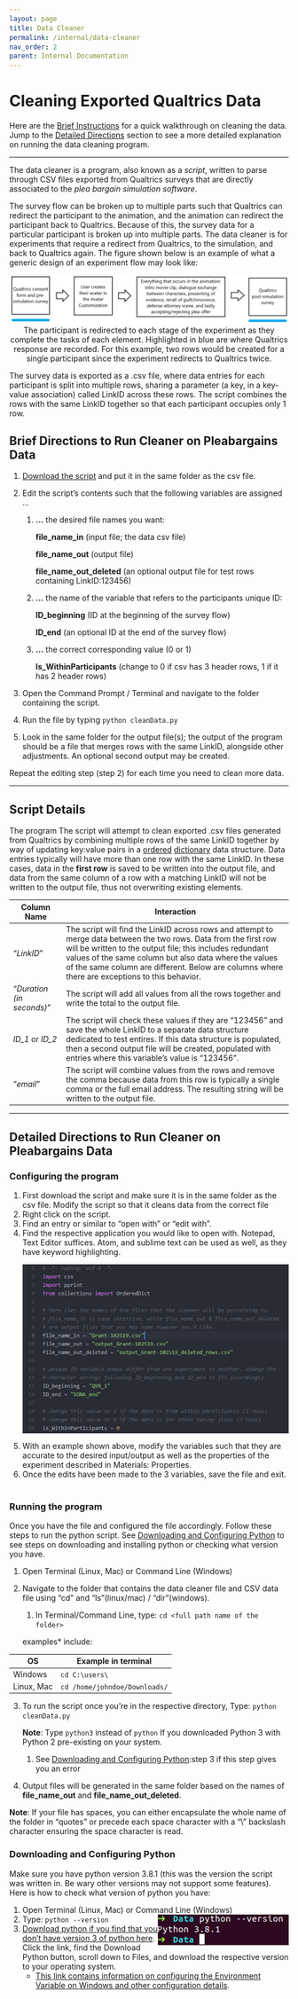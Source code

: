 ```yaml
---
layout: page
title: Data Cleaner
permalink: /internal/data-cleaner
nav_order: 2
parent: Internal Documentation
---
```

# Cleaning Exported Qualtrics Data

Here are the [Brief Instructions](#brief-directions-to-run-cleaner-on-pleabargains-data) for a quick walkthrough on cleaning the data. Jump to the [Detailed Directions](#detailed-directions-to-run-cleaner-on-pleabargains-data) section to see a more detailed explanation on running the data cleaning program.

***

The data cleaner is a program, also known as a *script*, written to parse through CSV files exported from Qualtrics surveys that are directly associated to the *plea bargain simulation software*.

The survey flow can be broken up to multiple parts such that Qualtrics can redirect the participant to the animation, and the animation can redirect the participant back to Qualtrics. Because of this, the survey data for a particular participant is broken up into multiple parts. The data cleaner is for experiments that require a redirect from Qualtrics, to the simulation, and back to Qualtrics again. The figure shown below is an example of what a generic design of an experiment flow may look like:

<p align="center">
    <img src="/img/data_cleaner/data_cleaner1.png" align="center" alt="diagram of the experiment flow. Qualtrics entities are highlighted as blue">
    <caption style="caption-side:bottom">The participant is redirected to each stage of the experiment as they complete the tasks of each element. Highlighted in blue are where Qualtrics response are recorded. For this example, two rows would be created for a single participant since the experiment redirects to Qualtrics twice.</caption>
</p>

The survey data is exported as a .csv file, where data entries for each participant is split into multiple rows, sharing a parameter (a key, in a key-value association) called LinkID across these rows. The script combines the rows with the same LinkID together so that each participant occupies only 1 row.


## Brief Directions to Run Cleaner on Pleabargains Data

1.  [Download the script](https://github.com/Plea-Justice/scripts/tree/main/clean-data) and put it in the same folder as the csv file.
2.  Edit the script’s contents such that the following variables are assigned ...
    1.  **...** the desired file names you want:

         **file_name_in** (input file; the data csv file)

         **file_name_out** (output file)

         **file_name_out_deleted** (an optional output file for test rows containing LinkID:123456)

    2.  **...** the name of the variable that refers to the participants unique ID:

         **ID_beginning** (ID at the beginning of the survey flow)

         **ID_end** (an optional ID at the end of the survey flow)

    3.  **...** the correct corresponding value (0 or 1)

         <b>Is_WithinParticipants</b> (change to 0 if csv has 3 header rows, 1 if it has 2 header rows)

3.  Open the Command Prompt / Terminal and navigate to the folder containing the script.
4.  Run the file by typing `python cleanData.py`
5.  Look in the same folder for the output file(s); the output of the program should be a file that merges rows with the same LinkID, alongside other adjustments. An optional second output may be created.

Repeat the editing step (step 2) for each time you need to clean more data.

***

## Script Details

The program The script will attempt to clean exported .csv files generated from Qualtrics by combining multiple rows of the same LinkID together by way of updating key:value pairs in a [ordered](ordered-objects) [dictionary](python-dictionaries) data structure. Data entries typically will have more than one row with the same LinkID. In these cases, data in the **first row** is saved to be written into the output file, and data from the same column of a row with a matching LinkID will not be written to the output file, thus not overwriting existing elements.

| Column Name | Interaction |
| ----- | ----- |
| “*LinkID*” | The script will find the LinkID across rows and attempt to merge data between the two rows. Data from the first row will be written to the output file; this includes redundant values of the same column but also data where the values of the same column are different. Below are columns where there are exceptions to this behavior. |
| “*Duration (in seconds)*” | The script will add all values from all the rows together and write the total to the output file. |
| *ID_1* or *ID_2* | The script will check these values if they are “123456” and save the whole LinkID to a separate data structure dedicated to test entires. If this data structure is populated, then a second output file will be created, populated with entries where this variable’s value is “123456”. |
| “*email*” | The script will combine values from the rows and remove the comma because data from this row is typically a single comma or the full email address. The resulting string will be written to the output file. |

***

## Detailed Directions to Run Cleaner on Pleabargains Data

### Configuring the program

1.  First download the script and make sure it is in the same folder as the csv file.
    Modify the script so that it cleans data from the correct file
2.  Right click on the script.
3.  Find an entry or similar to “open with” or “edit with”.
4.  Find the respective application you would like to open with. Notepad, Text Editor suffices. Atom, and sublime text can be used as well, as they have keyword highlighting.
    <p align="center">
        <img src="/img/data_cleaner/data_cleaner2.png" align="center" alt="written declarations of variables in the program">
    </p>
5.  With an example shown above, modify the variables such that they are accurate to the desired input/output as well as the properties of the experiment described in Materials: Properties.
6.  Once the edits have been made to the 3 variables, save the file and exit.  


### Running the program

Once you have the file and configured the file accordingly. Follow these steps to run the python script. See [Downloading and Configuring Python](#downloading-and-configuring-python) to see steps on downloading and installing python or checking what version you have.

1.  Open Terminal (Linux, Mac) or Command Line (Windows)
2.  Navigate to the folder that contains the data cleaner file and CSV data file using “cd” and “ls”(linux/mac) / “dir”(windows).
    1.  In Terminal/Command Line, type: `cd <full path name of the folder>`

    examples* include:

| OS | Example in terminal |
| ----- | ----- |
| Windows | `cd C:\users\` |
| Linux, Mac | `cd /home/johndoe/Downloads/` |

3.  To run the script once you’re in the respective directory, Type: `python cleanData.py`

    **Note**: Type `python3` instead of `python` If you downloaded Python 3 with Python 2 pre-existing on your system.

    1.  See [Downloading and Configuring Python](#downloading-and-configuring-python):step 3 if this step gives you an error

4.  Output files will be generated in the same folder based on the names of **file_name_out** and **file_name_out_deleted**.

**Note**: If your file has spaces, you can either encapsulate the whole name of the folder in “quotes” or precede each space character with a “\” backslash character ensuring the space character is read.

### Downloading and Configuring Python

Make sure you have python version 3.8.1 (this was the version the script was written in. Be wary other versions may not support some features). Here is how to check what version of python you have:

1.  Open Terminal (Linux, Mac) or Command Line (Windows) <img src="/img/data_cleaner/data_cleaner3.png" align="right" alt="checking the version of Python installed">
2.  Type: `python --version`
3.  [Download python if you find that you don’t have version 3 of python here](download-python). Click the link, find the Download Python button, scroll down to Files, and download the respective version to your operating system.
    * [This link contains information on configuring the Environment Variable on Windows and other configuration details](environment-variable).

[ordered-objects]: https://docs.python.org/2/library/collections.html#ordereddict-objects
[python-dictionaries]: https://www.w3schools.com/python/python_dictionaries.asp

[download-python]: https://www.python.org/downloads/
[environment-variable]: https://en.wikibooks.org/wiki/Python_Programming/Getting_Python

